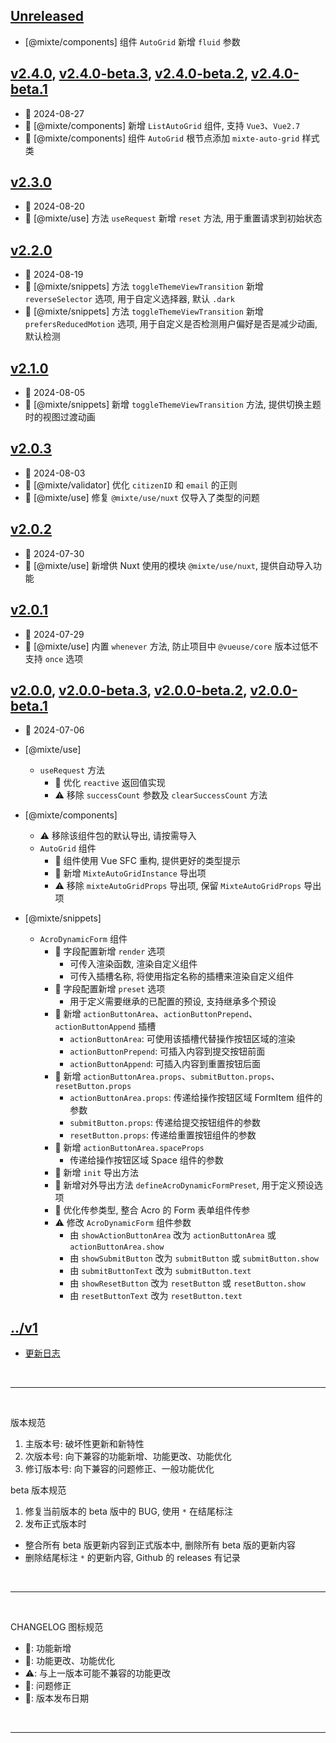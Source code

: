 ## [Unreleased]
  - [@mixte/components] 组件 `AutoGrid` 新增 `fluid` 参数

## [v2.4.0], [v2.4.0-beta.3], [v2.4.0-beta.2], [v2.4.0-beta.1]
  - 📅 2024-08-27
  - 🌟 [@mixte/components] 新增 `ListAutoGrid` 组件, 支持 `Vue3`、`Vue2.7`
  - 💄 [@mixte/components] 组件 `AutoGrid` 根节点添加 `mixte-auto-grid` 样式类

## [v2.3.0]
  - 📅 2024-08-20
  - 🌟 [@mixte/use] 方法 `useRequest` 新增 `reset` 方法, 用于重置请求到初始状态

## [v2.2.0]
  - 📅 2024-08-19
  - 🌟 [@mixte/snippets] 方法 `toggleThemeViewTransition` 新增 `reverseSelector` 选项, 用于自定义选择器, 默认 `.dark`
  - 🌟 [@mixte/snippets] 方法 `toggleThemeViewTransition` 新增 `prefersReducedMotion` 选项, 用于自定义是否检测用户偏好是否是减少动画, 默认检测

## [v2.1.0]
  - 📅 2024-08-05
  - 🌟 [@mixte/snippets] 新增 `toggleThemeViewTransition` 方法, 提供切换主题时的视图过渡动画

## [v2.0.3]
  - 📅 2024-08-03
  - 💄 [@mixte/validator] 优化 `citizenID` 和 `email` 的正则
  - 🐞 [@mixte/use] 修复 `@mixte/use/nuxt` 仅导入了类型的问题

## [v2.0.2]
  - 📅 2024-07-30
  - 🌟 [@mixte/use] 新增供 Nuxt 使用的模块 `@mixte/use/nuxt`, 提供自动导入功能

## [v2.0.1]
  - 📅 2024-07-29
  - 💄 [@mixte/use] 内置 `whenever` 方法, 防止项目中 `@vueuse/core` 版本过低不支持 `once` 选项

## [v2.0.0], [v2.0.0-beta.3], [v2.0.0-beta.2], [v2.0.0-beta.1]
  - 📅 2024-07-06
  - [@mixte/use]
    - `useRequest`  方法
      - 💄 优化 `reactive` 返回值实现
      - ⚠️ 移除 `successCount` 参数及 `clearSuccessCount` 方法

  - [@mixte/components]
    - ⚠️ 移除该组件包的默认导出, 请按需导入
    - `AutoGrid` 组件
      - 💄 组件使用 Vue SFC 重构, 提供更好的类型提示
      - 💄 新增 `MixteAutoGridInstance` 导出项
      - ⚠️ 移除 `mixteAutoGridProps` 导出项, 保留 `MixteAutoGridProps` 导出项
      
  - [@mixte/snippets]
    - `AcroDynamicForm` 组件
      - 🌟 字段配置新增 `render` 选项
        - 可传入渲染函数, 渲染自定义组件
        - 可传入插槽名称, 将使用指定名称的插槽来渲染自定义组件
      - 🌟 字段配置新增 `preset` 选项
        - 用于定义需要继承的已配置的预设, 支持继承多个预设
      - 🌟 新增 `actionButtonArea`、`actionButtonPrepend`、`actionButtonAppend` 插槽
        - `actionButtonArea`: 可使用该插槽代替操作按钮区域的渲染
        - `actionButtonPrepend`: 可插入内容到提交按钮前面
        - `actionButtonAppend`: 可插入内容到重置按钮后面
      - 🌟 新增 `actionButtonArea.props`、`submitButton.props`、`resetButton.props`
        - `actionButtonArea.props`: 传递给操作按钮区域 FormItem 组件的参数
        - `submitButton.props`: 传递给提交按钮组件的参数
        - `resetButton.props`: 传递给重置按钮组件的参数
      - 🌟 新增 `actionButtonArea.spaceProps`
        - 传递给操作按钮区域 Space 组件的参数
      - 🌟 新增 `init` 导出方法
      - 🌟 新增对外导出方法 `defineAcroDynamicFormPreset`, 用于定义预设选项
      - 💄 优化传参类型, 整合 Acro 的 Form 表单组件传参
      - ⚠️ 修改 `AcroDynamicForm` 组件参数
        - 由 `showActionButtonArea` 改为 `actionButtonArea` 或 `actionButtonArea.show`
        - 由 `showSubmitButton` 改为 `submitButton` 或 `submitButton.show`
        - 由 `submitButtonText` 改为 `submitButton.text`
        - 由 `showResetButton` 改为 `resetButton` 或 `resetButton.show`
        - 由 `resetButtonText` 改为 `resetButton.text`

## [../v1](https://mixte-v1.moomfe.com)
  - [更新日志](https://mixte-v1.moomfe.com/changelog)

<br>
<hr>
<br>

版本规范

1. 主版本号: 破坏性更新和新特性
2. 次版本号: 向下兼容的功能新增、功能更改、功能优化
3. 修订版本号: 向下兼容的问题修正、一般功能优化

beta 版本规范

1. 修复当前版本的 beta 版中的 BUG, 使用 `*` 在结尾标注
2. 发布正式版本时
  - 整合所有 beta 版更新内容到正式版本中, 删除所有 beta 版的更新内容
  - 删除结尾标注 `*` 的更新内容, Github 的 releases 有记录

<br>
<hr>
<br>

CHANGELOG 图标规范

- 🌟: 功能新增<br>
- 💄: 功能更改、功能优化<br>
- ⚠️: 与上一版本可能不兼容的功能更改<br>
- 🐞: 问题修正<br>
- 📅: 版本发布日期

<br>
<hr>
<br>

[Unreleased]: https://github.com/MoomFE/mixte/compare/v2.4.0...HEAD
[v2.4.0]: https://github.com/MoomFE/mixte/releases/tag/v2.4.0
[v2.4.0-beta.3]: https://github.com/MoomFE/mixte/releases/tag/v2.4.0-beta.3
[v2.4.0-beta.2]: https://github.com/MoomFE/mixte/releases/tag/v2.4.0-beta.2
[v2.4.0-beta.1]: https://github.com/MoomFE/mixte/releases/tag/v2.4.0-beta.1
[v2.3.0]: https://github.com/MoomFE/mixte/releases/tag/v2.3.0
[v2.2.0]: https://github.com/MoomFE/mixte/releases/tag/v2.2.0
[v2.1.0]: https://github.com/MoomFE/mixte/releases/tag/v2.1.0
[v2.0.3]: https://github.com/MoomFE/mixte/releases/tag/v2.0.3
[v2.0.2]: https://github.com/MoomFE/mixte/releases/tag/v2.0.2
[v2.0.1]: https://github.com/MoomFE/mixte/releases/tag/v2.0.1
[v2.0.0]: https://github.com/MoomFE/mixte/releases/tag/v2.0.0
[v2.0.0-beta.3]: https://github.com/MoomFE/mixte/releases/tag/v2.0.0-beta.3
[v2.0.0-beta.2]: https://github.com/MoomFE/mixte/releases/tag/v2.0.0-beta.2
[v2.0.0-beta.1]: https://github.com/MoomFE/mixte/releases/tag/v2.0.0-beta.1